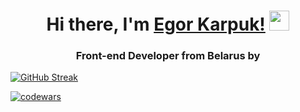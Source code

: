 <h1 align="center">Hi there, I'm <a href="https://www.linkedin.com/in/karpuk-egor/" target="_blank">Egor Karpuk!</a> 
<img src="https://github.com/blackcater/blackcater/raw/main/images/Hi.gif" height="32"/></h1>
<h3 align="center">Front-end Developer from Belarus by</h3>


[![GitHub Streak](https://streak-stats.demolab.com/?user=Pikadorius&theme=dark)](https://git.io/streak-stats)

[![codewars](https://www.codewars.com/users/Pikadorius/badges/large)](https://www.codewars.com/users/username)

